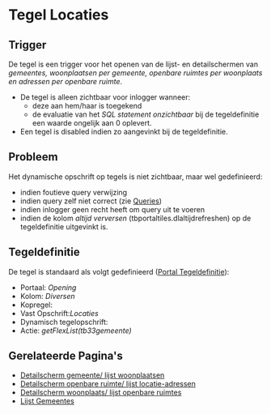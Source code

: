 # Tegel Locaties

## Trigger

De tegel is een trigger voor het openen van de lijst- en detailschermen van _gemeentes, woonplaatsen per gemeente, openbare ruimtes per woonplaats en adressen per openbare ruimte_.

- De tegel is alleen zichtbaar voor inlogger wanneer:
  - deze aan hem/haar is toegekend
  - de evaluatie van het _SQL statement onzichtbaar_ bij de tegeldefinitie een waarde ongelijk aan 0 oplevert.
- Een tegel is disabled indien zo aangevinkt bij de tegeldefinitie.

## Probleem

Het dynamische opschrift op tegels is niet zichtbaar, maar wel gedefinieerd:

- indien foutieve query verwijzing
- indien query zelf niet correct (zie [Queries](../../../../instellen_inrichten/queries.md))
- indien inlogger geen recht heeft om query uit te voeren
- indien de kolom _altijd verversen_ (tbportaltiles.dlaltijdrefreshen) op de tegeldefinitie uitgevinkt is.

## Tegeldefinitie

De tegel is standaard als volgt gedefinieerd ([Portal Tegeldefinitie](../../../../instellen_inrichten/portaldefinitie/portal_tegel.md)):

- Portaal: _Opening_
- Kolom: _Diversen_
- Kopregel:
- Vast Opschrift:_Locaties_
- Dynamisch tegelopschrift:
- Actie: _getFlexList(tb33gemeente)_

## Gerelateerde Pagina's

- [Detailscherm gemeente/ lijst woonplaatsen](tegel_locaties/detail_gemeente_met_lijst_woonplaatsen.md)
- [Detailscherm openbare ruimte/ lijst locatie-adressen](tegel_locaties/detail_openbare_ruimte_met_lijst_locatie-adressen.md)
- [Detailscherm woonplaats/ lijst openbare ruimtes](tegel_locaties/detail_woonplaats_met_lijst_openbare_ruimtes.md)
- [Lijst Gemeentes](tegel_locaties/lijst_gemeentes.md)
